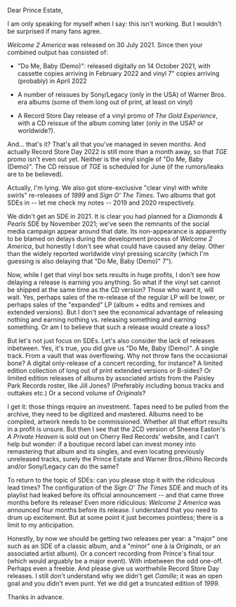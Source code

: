 Dear Prince Estate,

I am only speaking for myself when I say: this isn't working. But I wouldn't be surprised if many fans agree.

*Welcome 2 America* was released on 30 July 2021. Since then your combined output has consisted of:

- "Do Me, Baby (Demo)": released digitally on 14 October 2021, with cassette copies arriving in February 2022 and vinyl 7" copies arriving (probably) in April 2022

- A number of reissues by Sony/Legacy (only in the USA) of Warner Bros. era albums (some of them long out of print, at least on vinyl)

- A Record Store Day release of a vinyl promo of *The Gold Experience*, with a CD reissue of the album coming later (only in the USA? or worldwide?).

And... that's it? That's all that you've managed in seven months.
And actually Record Store Day 2022 is still more than a month away, so that *TGE* promo isn't even out yet. 
Neither is the vinyl single of "Do Me, Baby (Demo)".
The CD reissue of *TGE* is scheduled for June (if the rumors/leaks are to be believed).

Actually, I'm lying. We also got store-exclusive "clear vinyl with white swirls" re-releases of *1999* and *Sign O' The Times*.
Two albums that got SDEs in -- let me check my notes -- 2019 and 2020 respectively.

We didn't get an SDE in 2021. 
It is clear you had planned for a *Diamonds & Pearls* SDE by November 2021; we've seen the remnants of the social media campaign appear around that date.
Its non-appearance is apparently to be blamed on delays during the development process of *Welcome 2 America*, but honestly I don't see what could have caused any delay.
Other than the widely reported worldwide vinyl pressing scarcity (which I'm guessing is also delaying that "Do Me, Baby (Demo)" 7").

Now, while I get that vinyl box sets results in huge profits, I don't see how delaying a release is earning you anything. 
So what if the vinyl set cannot be shipped at the same time as the CD version? Those who want it, will wait.
Yes, perhaps sales of the re-release of the regular LP will be lower, or perhaps sales of the "expanded" LP (album + edits and remixes and extended versions).
But I don't see the economical advantage of releasing nothing and earning nothing vs. releasing something and earning something.
Or am I to believe that such a release would create a loss?

But let's not just focus on SDEs.
Let's also consider the lack of releases inbetween.
Yes, it's true, you did give us "Do Me, Baby (Demo)". A single track. From a vault that was overflowing.
Why not throw fans the occasional bone? 
A digital only-release of a concert recording, for instance?
A limited edition collection of long out of print extended versions or B-sides?
Or limited edition releases of albums by associated artists from the Paisley Park Records roster, like Jill Jones? (Preferably including bonus tracks and outtakes etc.)
Or a second volume of *Originals*?

I get it: those things require an investment. 
Tapes need to be pulled from the archive, they need to be digitized and mastered. 
Albums need to be compiled, artwork needs to be commissioned.
Whether all that effort results in a profit is unsure.
But then I see that the 2CD version of Sheena Easton's *A Private Heaven* is sold out on Cherry Red Records' website, and I can't help but wonder:
if a boutique record label can invest money into remastering that album and its singles, and even locating previously unreleased tracks, 
surely the Prince Estate and Warner Bros./Rhino Records and/or Sony/Legacy can do the same?

To return to the topic of SDEs: can you please stop it with the ridiculous lead times? 
The configuration of the *Sign O' The Times* SDE and much of its playlist had leaked before its official announcement -- and that came three months before its release!
Even more ridiculous: *Welcome 2 America* was announced four months before its release.
I understand that you need to drum up excitement. But at some point it just becomes pointless; there is a limit to my anticipation.

Honestly, by now we should be getting two releases per year: a "major" one such as an SDE of a classic album, and a "minor" one à la *Originals*, or an associated artist album).
Or a concert recording from Prince's final tour (which would arguably be a major event).
With inbetween the odd one-off. Perhaps even a freebie.
And please give us worthwhile Record Store Day releases. 
I still don't understand why we didn't get *Camille*; it was an open goal and you didn't even punt.
Yet we did get a truncated edition of *1999*.

Thanks in advance.
